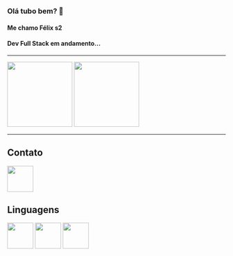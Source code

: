 ### Olá tubo bem? 👋
#### Me chamo Félix s2
#### Dev Full Stack em andamento...

----

<div>
    <img height="150em" src="https://github-readme-stats.vercel.app/api?username=felixpessoa&show_icons=true&theme=dark"/>
    <img height="150em" src= "https://github-readme-stats.vercel.app/api/top-langs/?username=felixpessoa&layout=compact"/>
</div>
    
----


## Contato
<div>
<a href="https://www.linkedin.com/in/felix-pessoa/">
    <img src="https://cdn.jsdelivr.net/gh/devicons/devicon/icons/linkedin/linkedin-original.svg" align="center" heigth="50" width="60">
</a>
</div>

## Linguagens
<div>
    <img src="https://cdn.jsdelivr.net/gh/devicons/devicon/icons/java/java-original-wordmark.svg" align="center" heigth="50" width="60">
    <img src="https://cdn.jsdelivr.net/gh/devicons/devicon/icons/angularjs/angularjs-original.svg" align="center" heigth="50" width="60">
    <img src="https://cdn.jsdelivr.net/gh/devicons/devicon/icons/flutter/flutter-original.svg" align="center" heigth="50" width="60"/>
          
</div>
